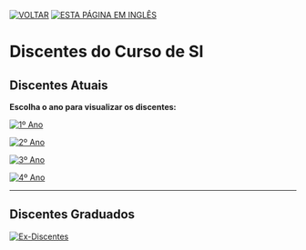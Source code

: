 [![VOLTAR](https://img.shields.io/static/v1?label=&message=VOLTAR&color=%23009BD5&style=for-the-badge)](/index.html)  [![ESTA PÁGINA EM INGLÊS](https://img.shields.io/static/v1?label=&message=ESTA+P%C3%81GINA+EM+INGL%C3%8AS&color=%23009BD5&style=for-the-badge)](/discentes/discentes_en.html)

# Discentes do Curso de SI

## Discentes Atuais

**Escolha o ano para visualizar os discentes:**

[![1º Ano](https://img.shields.io/static/v1?label=&message=1%C2%BA+Ano&color=607D8B&style=for-the-badge)](/discentes/ano/portugues/primeiro_ano.html)

[![2º Ano](https://img.shields.io/static/v1?label=&message=2%C2%BA+Ano&color=795548&style=for-the-badge)](/discentes/ano/portugues/segundo_ano.html)

[![3º Ano](https://img.shields.io/static/v1?label=&message=3%C2%BA+Ano&color=3F51B5&style=for-the-badge)](/discentes/ano/portugues/terceiro_ano.html)

[![4º Ano](https://img.shields.io/static/v1?label=&message=4%C2%BA+Ano&color=4CAF50&style=for-the-badge)](/discentes/ano/portugues/quarto_ano.html)

---

## Discentes Graduados

[![Ex-Discentes](https://img.shields.io/static/v1?label=&message=Ex-Discentes&color=9C27B0&style=for-the-badge)](/discentes/ex_discentes/graduados_pt.html)
